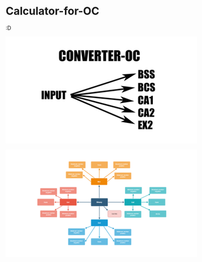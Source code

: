 # Calculator-for-OC
:D
<p align="center">
  <img src="Portada/converter-oc.png">
</p>
<p align="center">
  <img src="Portada/oc1.png">
</p>

